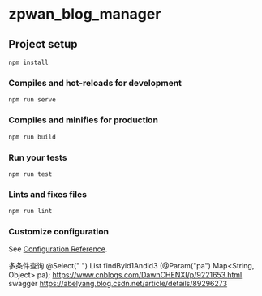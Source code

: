 # zpwan_blog_manager

## Project setup
```
npm install
```

### Compiles and hot-reloads for development
```
npm run serve
```

### Compiles and minifies for production
```
npm run build
```

### Run your tests
```
npm run test
```

### Lints and fixes files
```
npm run lint
```

### Customize configuration
See [Configuration Reference](https://cli.vuejs.org/config/).


多条件查询
@Select(" <script> SELECT id,"      
        "p_t pT," +
        " WHERE " +
        "1+1"+
        " and s = #{pa.s}"+
        " <if test=\"#{pa.d} != null\">and uid = #{pa.d} </if> "+
        " <if test=\"#{pa.d} != null \">and brand_id = #{pa.d} </if> "+
        " <if test=\"#{pa.d1} != null \">and id limit #{pa.d1},#{pa.d2} </if> </script>")
List<CpMsgPayDetail> findByid1Andid3 (@Param("pa") Map<String, Object> pa);
https://www.cnblogs.com/DawnCHENXI/p/9221653.html
swagger
https://abelyang.blog.csdn.net/article/details/89296273